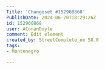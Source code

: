 ```yaml
---
Title: 'Changeset #152960868'
PublishDate: 2024-06-20T18:29:26Z
id: 152960868
user: AConanDoyle
comment: Edit element
created_by: StreetComplete_ee 58.0
tags:
- Montenegro

---
```

